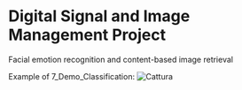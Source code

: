 # Digital Signal and Image Management Project
Facial emotion recognition and content-based image retrieval

Example of 7_Demo_Classification: 
![Cattura](https://user-images.githubusercontent.com/78240304/125951694-d5d55821-62b3-46d7-b5c4-82dc2bb126dd.PNG)

